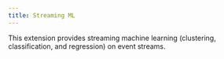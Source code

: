 ```yaml
---
title: Streaming ML
---
```


This extension provides streaming machine learning (clustering, classification, and regression) on event streams.

<DocCardList />

